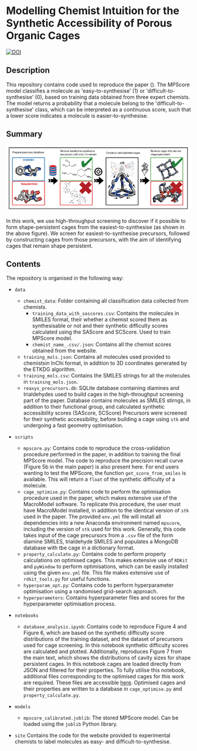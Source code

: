 Modelling Chemist Intuition for the Synthetic Accessibility of Porous Organic Cages
===================================================================================


[![DOI](https://zenodo.org/badge/210332220.svg)](https://zenodo.org/badge/latestdoi/210332220)


Description
-----------

This repository contains code used to reproduce the paper ().
The MPScore model classifies a molecule as 'easy-to-synthesise' (1) or 'difficult-to-synthesise' (0), based on training data obtained
from three expert chemists.
The model returns a probability that a molecule belong to the 'difficult-to-synthesise' class, which can be interpreted as a continuous score,
such that a lower score indicates a molecule is easier-to-synthesise.

Summary
-------
![image](images/Summary_Image.png)

In this work, we use high-throughput screening to discover if it possible to form shape-persistent cages from the easiest-to-synthesise (as shown in the above figure).
We screen for easiest-to-synthesise precursors, followed by constructing cages from those precursors, with the aim of identifying cages that remain shape persistent.

Contents
-----------

The repository is organised in the following way:
- `data`
    - `chemist_data`: Folder containing all classification data collected from chemists.
        - `training_data_with_sascores.csv`: Contains the molecules in SMILES format, their whether a chemist scored them as synthesisable or not and their synthetic difficulty scores calculated using the SAScore and SCScore.
        Used to train MPScore model.
        - `chemist_name_.csv/.json`: Contains all the chemist scores obtained from the website.
    - `training_mols.json`: Contains all molecules used provided to chemistsin InChi format, in addition to 3D coordinates generated by the ETKDG algorithm.
    - `training_mols.csv`: Contains the SMILES strings for all the molecules in `training_mols.json`.
    - `reaxys_precursors.db`: SQLite database containing diamines and trialdehydes used to build cages in the high-throughput screening part of the paper.
    Database contains molecules as SMILES stirngs, in addition to their functional group, and calculated synthetic accessibility scores (SAScore, SCScore)
    Precursors were screened for their synthetic accessibility, before building a cage using `stk` and undergoing a fast geometry optimisation.
- `scripts`
    - `mpscore.py`: Contains code to reproduce the cross-validation procedure performed in the paper, in addition to training the final MPScore model.
    The code to reproduce the precision recall curve (Figure 5b in the main paper) is also present here.
    For end users wanting to test the MPScore, the function `get_score_from_smiles` is available.
    This will return a `float` of the synthetic difficulty of a molecule.
    - `cage_optimise.py`: Contains code to perform the optimisation procedure used in the paper, which makes extensive use of the MacroModel software.
    To replicate this procedure, the user must have MacroModel installed, in addition to the identical version of `stk` used in the paper.
    The provided `env.yml` file will install all dependencies into a new Anaconda environment named `mpscore`, including the version of `stk` used for this work.
    Generally, this code takes input of the cage precursors from a `.csv` file of the form diamine SMILES, trialdehyde SMILES and populates a MongoDB database with tbe cage in a dictionary format.
    - `property_calculate.py`: Contains code to perform property calculations on optimised cages.
    This makes extensive use of `RDKit` and `pyWindow` to perform optimisations, which can be easily installed using the given `env.yml` file. This file makes extensive use of `rdkit_tools.py` for useful functions.
    - `hyperparam_opt.py`: Contains code to perform hyperparameter optimisation using a randomised grid-search approach.
    - `hyperparameters`: Contains hyperparameter files and scores for the hyperparameter optimisation process.


- `notebooks`
    - `database_analysis.ipynb`: Contains code to reproduce Figure 4 and Figure 6, which are based on the synthetic difficulty score distributions of the training dataset, and the dataset of precursors used for cage screening.
    In this notebook synthetic difficulty scores are calculated and plotted.
    Additionally, reproduces Figure 7 from the main text, which shows the distributions of cavity sizes for shape persistent cages.
    In this notebook cages are loaded directly from JSON and filtered for their properties.
    To fully utilise this notebook, additional files corresponding to the optimised cages for this work are required.
    These files are accessible [here](https://doi.org/10.14469/hpc/8045).
    Optimised cages and their properties are written to a database in `cage_optimise.py` and `property_calculate.py`.

- `models`
    - `mpscore_calibrated.joblib`: The stored MPScore model. Can be loaded using the `joblib` Python library.

- `site`
    Contains the code for the website provided to experimental chemists to label molecules as easy- and difficult-to-synthesise.